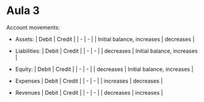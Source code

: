 # Aula 3

Account movements:

- Assets:
| Debit | Credit |
| - | - |
| Initial balance, increases | decreases |

- Liabilities:
| Debit | Credit |
| - | - |
| decreases | Initial balance, increases |

- Equity:
| Debit | Credit |
| - | - |
| decreases | Initial balance, increases |

- Expenses
| Debit | Credit |
| - | - |
| increases | decreases |

- Revenues
| Debit | Credit |
| - | - |
| decreases | increases |